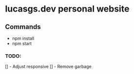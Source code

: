 # lucasgs.dev personal website
## Commands

- npm install
- npm start

### TODO:

[] - Adjust responsive
[] - Remove garbage
